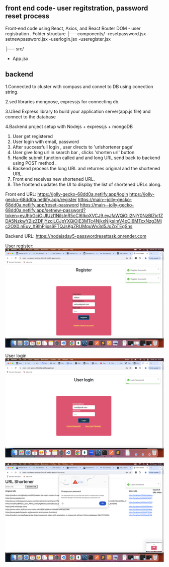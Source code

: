 ## front end code- user regitstration, password reset process ##

Front-end code using React, Axios, and React Router DOM - user registration .
Folder structure
├── components/
 -resetpassword.jsx
 -setnewpassword.jsx
 -userlogin.jsx
 -useregister.jsx

 ├── src/
   - App.jsx

## backend ##
1.Connected to cluster with compass and connet to DB using conection string.

2.sed libraries mongoose, expressjs for connecting db.

3.USed Express library to build your application server(app.js file) and connect to the database

4.Backend project setup with Nodejs + expressjs + mongoDB



1. User get registered
2. User login with email, password
3. After successfull login , user directs to 'urlshortener page'
4. User give long url in search bar , clicks 'shorten url' button
5. Handle submit function called and and long URL send back to backend using POST method .
6. Backend process the long URL and returnes original and the shortened URL.
7. Front end receives new shortened URL.
8. The frontend updates the UI to display the list of shortened URLs along.




Front end URL:
https://jolly-gecko-68dd0a.netlify.app/login
https://jolly-gecko-68dd0a.netlify.app/register 
https://main--jolly-gecko-68dd0a.netlify.app/reset-password
https://main--jolly-gecko-68dd0a.netlify.app/setnew-password?token=eyJhbGciOiJIUzI1NiIsInR5cCI6IkpXVCJ9.eyJfaWQiOiI2NjY0NzBlZjc1ZDA5NzkwY2IzZDFjYzciLCJpYXQiOjE3MTc4NjkxNjksImV4cCI6MTcxNzg3Mjc2OX0.nEuy_X9lhPijxs6FTQJsKgZRUMquWv3d5JoZpTEgSns

Backend URL:
https://nodejsday5-passwordresettask.onrender.com


User register:
![alt text](image-6.png)

User login
![alt text](image-1.png)

![alt text](image-7.png)
